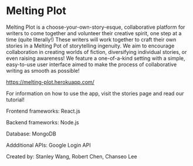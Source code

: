 # Melting Plot
Melting Plot is a choose-your-own-story-esque, collaborative platform for writers to come together and volunteer their creative spirit, one step at a time (quite literally!) These writers will work together to craft their own stories in a Melting Pot of storytelling ingenuity. We aim to encourage collaboration in creating worlds of fiction, diversifying individual stories, or even raising awareness! We feature a one-of-a-kind setting with a simple, easy-to-use user interface aimed to make the process of collaborative writing as smooth as possible!


https://melting-plot.herokuapp.com/


For information on how to use the app, visit the stories page and read our tutorial!


Frontend frameworks: React.js

Backend frameworks: Node.js

Database: MongoDB

Addditional APIs: Google Login API


Created by: Stanley Wang, Robert Chen, Chanseo Lee
